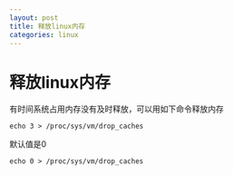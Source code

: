 ```yaml
---
layout: post
title: 释放linux内存
categories: linux
---
```


# 释放linux内存

有时间系统占用内存没有及时释放，可以用如下命令释放内存

```
echo 3 > /proc/sys/vm/drop_caches
```

默认值是0

```
echo 0 > /proc/sys/vm/drop_caches
```